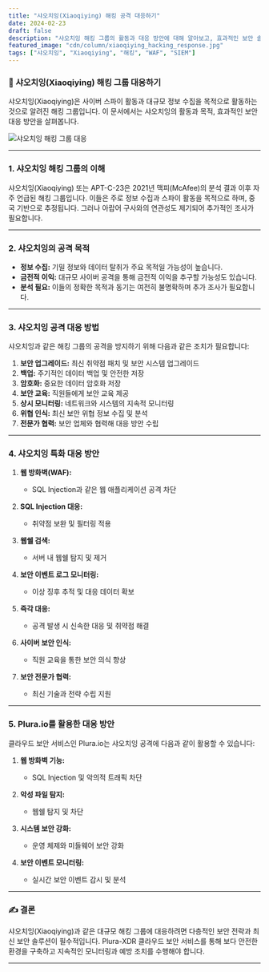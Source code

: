 ```yaml
---
title: "샤오치잉(Xiaoqiying) 해킹 공격 대응하기"
date: 2024-02-23
draft: false
description: "샤오치잉 해킹 그룹의 활동과 대응 방안에 대해 알아보고, 효과적인 보안 솔루션과 예방책을 제시합니다."
featured_image: "cdn/column/xiaoqiying_hacking_response.jpg"
tags: ["샤오치잉", "Xiaoqiying", "해킹", "WAF", "SIEM"]
---
```


### 🔐 샤오치잉(Xiaoqiying) 해킹 그룹 대응하기

샤오치잉(Xiaoqiying)은 사이버 스파이 활동과 대규모 정보 수집을 목적으로 활동하는 것으로 알려진 해킹 그룹입니다. 이 문서에서는 샤오치잉의 활동과 목적, 효과적인 보안 대응 방안을 살펴봅니다.

<!--more-->

![샤오치잉 해킹 그룹 대응](https://blog.plura.io/cdn/column/xiaoqiying_hacking_response.jpg)

---

### 1. **샤오치잉 해킹 그룹의 이해**

샤오치잉(Xiaoqiying) 또는 APT-C-23은 2021년 맥피(McAfee)의 분석 결과 이후 자주 언급된 해킹 그룹입니다. 이들은 주로 정보 수집과 스파이 활동을 목적으로 하며, 중국 기반으로 추정됩니다. 그러나 아랍어 구사와의 연관성도 제기되어 추가적인 조사가 필요합니다.

---

### 2. **샤오치잉의 공격 목적**

- **정보 수집:** 기밀 정보와 데이터 탈취가 주요 목적일 가능성이 높습니다.
- **금전적 이익:** 대규모 사이버 공격을 통해 금전적 이익을 추구할 가능성도 있습니다.
- **분석 필요:** 이들의 정확한 목적과 동기는 여전히 불명확하며 추가 조사가 필요합니다.

---

### 3. **샤오치잉 공격 대응 방법**

샤오치잉과 같은 해킹 그룹의 공격을 방지하기 위해 다음과 같은 조치가 필요합니다:

1. **보안 업그레이드:** 최신 취약점 패치 및 보안 시스템 업그레이드
2. **백업:** 주기적인 데이터 백업 및 안전한 저장
3. **암호화:** 중요한 데이터 암호화 저장
4. **보안 교육:** 직원들에게 보안 교육 제공
5. **상시 모니터링:** 네트워크와 시스템의 지속적 모니터링
6. **위협 인식:** 최신 보안 위협 정보 수집 및 분석
7. **전문가 협력:** 보안 업체와 협력해 대응 방안 수립

---

### 4. **샤오치잉 특화 대응 방안**

1. **웹 방화벽(WAF):**
   - SQL Injection과 같은 웹 애플리케이션 공격 차단

2. **SQL Injection 대응:**
   - 취약점 보완 및 필터링 적용

3. **웹쉘 검색:**
   - 서버 내 웹쉘 탐지 및 제거

4. **보안 이벤트 로그 모니터링:**
   - 이상 징후 추적 및 대응 데이터 확보

5. **즉각 대응:**
   - 공격 발생 시 신속한 대응 및 취약점 해결

6. **사이버 보안 인식:**
   - 직원 교육을 통한 보안 의식 향상

7. **보안 전문가 협력:**
   - 최신 기술과 전략 수립 지원

---

### 5. **Plura.io를 활용한 대응 방안**

클라우드 보안 서비스인 Plura.io는 샤오치잉 공격에 다음과 같이 활용할 수 있습니다:

1. **웹 방화벽 기능:**
   - SQL Injection 및 악의적 트래픽 차단

2. **악성 파일 탐지:**
   - 웹쉘 탐지 및 차단

3. **시스템 보안 강화:**
   - 운영 체제와 미들웨어 보안 강화

4. **보안 이벤트 모니터링:**
   - 실시간 보안 이벤트 감시 및 분석

---

### ✍️ 결론

샤오치잉(Xiaoqiying)과 같은 대규모 해킹 그룹에 대응하려면 다층적인 보안 전략과 최신 보안 솔루션이 필수적입니다. Plura-XDR 클라우드 보안 서비스를 통해 보다 안전한 환경을 구축하고 지속적인 모니터링과 예방 조치를 수행해야 합니다.

---
